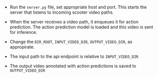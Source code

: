 * Run the `server.py` file, set appropriate host and port. This starts the server that listens to incoming scooter video paths. 
* When the server receives a video path, it enqueues it for action prediction. The action prediction model is loaded and this video is sent for inference.

* Change the `DIR_ROOT`, `INPUT_VIDEO_DIR`, `OUTPUT_VIDEO_DIR`, as appropirate.
* The input path to the api endpoint is relative to `INPUT_VIDEO_DIR`
* The output video annotated with action predictions is saved to `OUTPUT_VIDEO_DIR`
